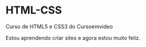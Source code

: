 # HTML-CSS
 Curso de HTML5 e CSS3 do Cursoemvideo

Estou aprendendo criar sites e agora estou muito feliz.
<a hrf='https://wilsonjoseph01.github.io/html-css/exercicos/ex010/index.html'> 